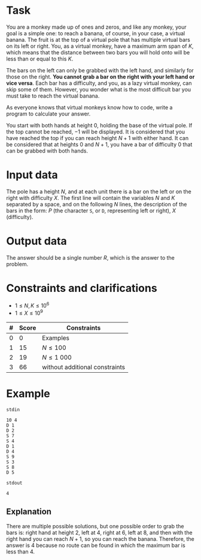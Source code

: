 
# Task

You are a monkey made up of ones and zeros, and like any monkey, your goal is a simple one: to reach a banana, of course, in your case, a virtual banana. The fruit is at the top of a virtual pole that has multiple virtual bars on its left or right. You, as a virtual monkey, have a maximum arm span of $K$, which means that the distance between two bars you will hold onto will be less than or equal to this $K$.

The bars on the left can only be grabbed with the left hand, and similarly for those on the right. **You cannot grab a bar on the right with your left hand or vice versa**. Each bar has a difficulty, and you, as a lazy virtual monkey, can skip some of them. However, you wonder what is the most difficult bar you must take to reach the virtual banana.

As everyone knows that virtual monkeys know how to code, write a program to calculate your answer.

You start with both hands at height $0$, holding the base of the virtual pole. If the top cannot be reached, $-1$ will be displayed. It is considered that you have reached the top if you can reach height $N+1$ with either hand. It can be considered that at heights $0$ and $N+1$, you have a bar of difficulty 0 that can be grabbed with both hands.

# Input data

The pole has a height $N$, and at each unit there is a bar on the left or on the right with difficulty $X$.
The first line will contain the variables $N$ and $K$ separated by a space, and on the following $N$ lines, the description of the bars in the form: $P$ (the character `S`, or `D`, representing left or right), $X$ (difficulty).

# Output data

The answer should be a single number $R$, which is the answer to the problem.

# Constraints and clarifications

* $1 \leq N, K \leq 10^6$
* $1 \leq X \leq 10^9$

|#| Score | Constraints                                    | 
|-|-------|------------------------------------------------|
|0|   0   | Examples                                       |
|1|   15  | $N \le 100$                                    |
|2|   19  | $N \le 1 \ 000$                                   |
|3|   66  | without additional constraints                 |

# Example

`stdin`
```
10 4
D 1
D 2
S 7
S 4
D 1
D 4
S 9
S 3
S 8
D 5
```

`stdout`
```
4
```

## Explanation
There are multiple possible solutions, but one possible order to grab the bars is: right hand at height $2$, left at $4$, right at $6$, left at $8$, and then with the right hand you can reach $N + 1$, so you can reach the banana. Therefore, the answer is $4$ because no route can be found in which the maximum bar is less than $4$.

